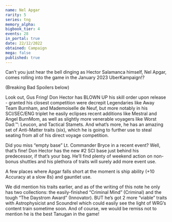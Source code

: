 ```yaml
---
name: Nel Apgar
rarity: 5
series: tng
memory_alpha:
bigbook_tier: 4
events: 28
in_portal: true
date: 22/12/2022
obtained: Campaign
mega: false
published: true
---
```


Can’t you just hear the bell dinging as Hector Salamanca himself, Nel Apgar, comes rolling into the game in the January 2023 UberKampaign!?

(Breaking Bad Spoilers below) 

Look out, Gus Fring!  Don Hector has BLOWN UP his skill order upon release - granted his closest competition were decrepit Legendaries like Away Team Burnham, and Mademoiselle de Neuf, but more notably in his SCI/SEC/ENG triplet he easily eclipses recent additions like Mestral and Angel BurnMom, as well as slightly more venerable voyagers like Worst Dad:™: Leucon, and Tactical Stamets.  And what’s more, he has an amazing set of Anti-Matter traits (six), which he is going to further use to steal seating from all of his direct voyage competition.

Did you miss “empty base” Lt. Commander Bryce in a recent event?  Well, that’s fine!  Don Hector has the new #2 SCI base just behind his predecessor, if that’s your bag.  He’ll find plenty of weekend action on non-bonus shuttles and his plethora of traits will surely add more event use.

A few places where Apgar falls short at the moment is ship ability (+10 Accuracy at a slow 8s) and gauntlet use.

We did mention his traits earlier, and as of the writing of this note he only has two collections: the easily-finished “Criminal Mind” (Criminal) and the tough “The Daystrom Award” (Innovator).  BUT he’s got 2 more “viable” traits with Astrophysicist and Scoundrel which could easily see the light of WRG’s content train sometime soon.  And of course, we would be remiss not to mention he is the best Tanugan in the game!
